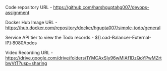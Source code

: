 Code repository URL - https://github.com/harshguptahg007/devops-assignment

Docker Hub Image URL - https://hub.docker.com/repository/docker/hgupta007/simple-todo/general 

Service API tier to view the Todo records - ${Load-Balancer-External-IP}:8080/todos

Video Recording URL - https://drive.google.com/drive/folders/1YMCAxSIy96wMIAf1DzQoYPwMZrtbwVtT?usp=sharing